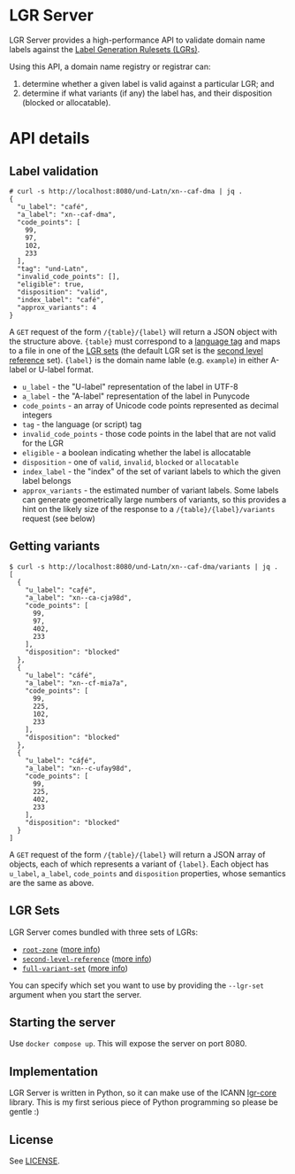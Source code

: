 # LGR Server

LGR Server provides a high-performance API to validate domain name labels against the [Label Generation Rulesets (LGRs)](https://www.rfc-editor.org/rfc/rfc8228.html).

Using this API, a domain name registry or registrar can:

1. determine whether a given label is valid against a particular LGR; and
2. determine if what variants (if any) the label has, and their disposition (blocked or allocatable).

# API details

## Label validation

```
# curl -s http://localhost:8080/und-Latn/xn--caf-dma | jq .
{
  "u_label": "café",
  "a_label": "xn--caf-dma",
  "code_points": [
    99,
    97,
    102,
    233
  ],
  "tag": "und-Latn",
  "invalid_code_points": [],
  "eligible": true,
  "disposition": "valid",
  "index_label": "café",
  "approx_variants": 4
}
```

A `GET` request of the form `/{table}/{label}` will return a JSON object with the structure above. `{table}` must correspond to a [language tag](https://datatracker.ietf.org/doc/html/rfc5646) and maps to a file in one of the [LGR sets](lgrs) (the default LGR set is the [second level reference](lgrs/second-level-reference) set). `{label}` is the domain name lable (e.g. `example`) in either A-label or U-label format.

* `u_label` - the "U-label" representation of the label in UTF-8
* `a_label` - the "A-label" representation of the label in Punycode
* `code_points` - an array of Unicode code points represented as decimal integers
* `tag` - the language (or script) tag
* `invalid_code_points` - those code points in the label that are not valid for the LGR
* `eligible` - a boolean indicating whether the label is allocatable
* `disposition` - one of `valid`, `invalid`, `blocked` or `allocatable`
* `index_label` - the "index" of the set of variant labels to which the given label belongs
* `approx_variants` - the estimated number of variant labels. Some labels can generate geometrically large numbers of variants, so this provides a hint on the likely size of the response to a `/{table}/{label}/variants` request (see below)

## Getting variants

```
$ curl -s http://localhost:8080/und-Latn/xn--caf-dma/variants | jq .
[
  {
    "u_label": "caƒé",
    "a_label": "xn--ca-cja98d",
    "code_points": [
      99,
      97,
      402,
      233
    ],
    "disposition": "blocked"
  },
  {
    "u_label": "cáfé",
    "a_label": "xn--cf-mia7a",
    "code_points": [
      99,
      225,
      102,
      233
    ],
    "disposition": "blocked"
  },
  {
    "u_label": "cáƒé",
    "a_label": "xn--c-ufay98d",
    "code_points": [
      99,
      225,
      402,
      233
    ],
    "disposition": "blocked"
  }
]
```

A `GET` request of the form `/{table}/{label}` will return a JSON array of objects, each of which represents a variant of `{label}`. Each object has `u_label`, `a_label`, `code_points` and `disposition` properties, whose semantics are the same as above.

## LGR Sets

LGR Server comes bundled with three sets of LGRs:

* [`root-zone`](lgrs/root-zone) ([more info](https://www.icann.org/resources/pages/root-zone-lgr-2015-06-21-en))
* [`second-level-reference`](lgrs/second-level-reference) ([more info](https://www.icann.org/en/contracted-parties/registry-operators/second-level-reference-label-generation-rules-21-06-2015-en))
* [`full-variant-set`](lgrs/full-variant-set) ([more info](https://newgtldprogram.icann.org/en/application-rounds/round2/rsp/full-variant-set-lgrs))

You can specify which set you want to use by providing the `--lgr-set` argument when you start the server.

## Starting the server

Use `docker compose up`. This will expose the server on port 8080.

## Implementation

LGR Server is written in Python, so it can make use of the ICANN [lgr-core](https://github.com/icann/lgr-core) library. This is my first serious piece of Python programming so please be gentle :)

## License

See [LICENSE](LICENSE).